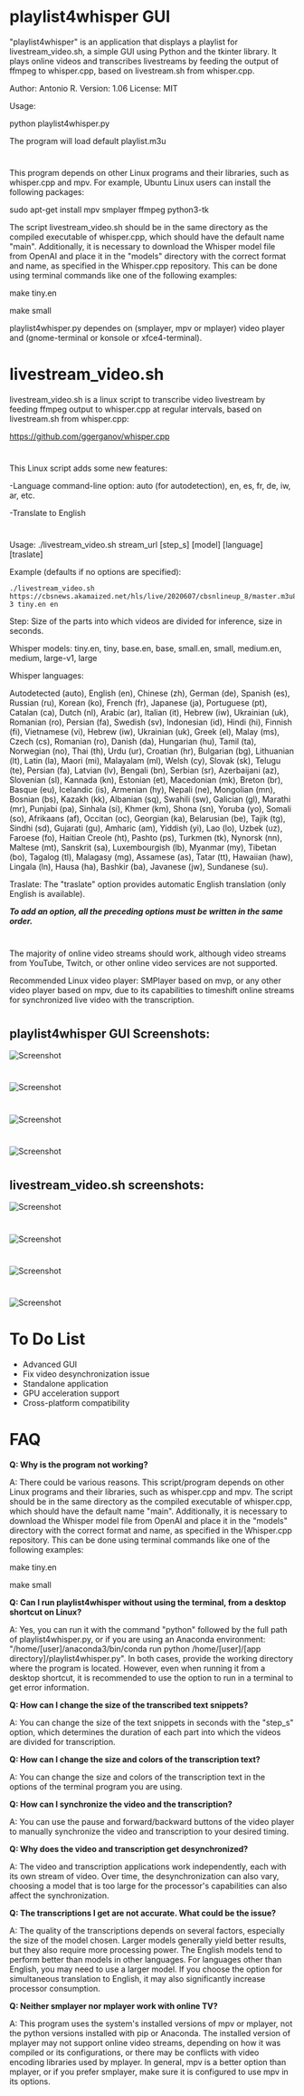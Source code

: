 # playlist4whisper GUI

"playlist4whisper" is an application that displays a playlist for livestream_video.sh, a simple GUI using Python and the tkinter library. It plays online videos and transcribes livestreams by feeding the output of ffmpeg to whisper.cpp, based on livestream.sh from whisper.cpp.

Author: Antonio R. Version: 1.06 License: MIT


Usage: 

python playlist4whisper.py 

The program will load default playlist.m3u 

#

This program depends on other Linux programs and their libraries, such as whisper.cpp and mpv. For example, Ubuntu Linux users can install the following packages:

sudo apt-get install mpv smplayer ffmpeg python3-tk

The script livestream_video.sh should be in the same directory as the compiled executable of whisper.cpp, which should have the default name "main". Additionally, it is necessary to download the Whisper model file from OpenAI and place it in the "models" directory with the correct format and name, as specified in the Whisper.cpp repository. This can be done using terminal commands like one of the following examples:

make tiny.en

make small


playlist4whisper.py dependes on (smplayer, mpv or mplayer) video player and (gnome-terminal or konsole or xfce4-terminal).
#
# livestream_video.sh

livestream_video.sh is a linux script to transcribe video livestream by feeding ffmpeg output to whisper.cpp at regular intervals, based on livestream.sh from whisper.cpp:

https://github.com/ggerganov/whisper.cpp

#

This Linux script adds some new features:

-Language command-line option: auto (for autodetection), en, es, fr, de, iw, ar, etc.

-Translate to English

#

Usage: ./livestream_video.sh stream_url [step_s] [model] [language] [traslate]

  Example (defaults if no options are specified):
  
    ./livestream_video.sh https://cbsnews.akamaized.net/hls/live/2020607/cbsnlineup_8/master.m3u8 3 tiny.en en


Step:
Size of the parts into which videos are divided for inference, size in seconds.

Whisper models:
tiny.en, tiny, base.en, base, small.en, small, medium.en, medium, large-v1, large

Whisper languages:

Autodetected (auto), English (en), Chinese (zh), German (de), Spanish (es), Russian (ru), Korean (ko), French (fr), Japanese (ja), Portuguese (pt), Catalan (ca), Dutch (nl), Arabic (ar), Italian (it), Hebrew (iw), Ukrainian (uk), Romanian (ro), Persian (fa), Swedish (sv), Indonesian (id), Hindi (hi), Finnish (fi), Vietnamese (vi), Hebrew (iw), Ukrainian (uk), Greek (el), Malay (ms), Czech (cs), Romanian (ro), Danish (da), Hungarian (hu), Tamil (ta), Norwegian (no), Thai (th), Urdu (ur), Croatian (hr), Bulgarian (bg), Lithuanian (lt), Latin (la), Maori (mi), Malayalam (ml), Welsh (cy), Slovak (sk), Telugu (te), Persian (fa), Latvian (lv), Bengali (bn), Serbian (sr), Azerbaijani (az), Slovenian (sl), Kannada (kn), Estonian (et), Macedonian (mk), Breton (br), Basque (eu), Icelandic (is), Armenian (hy), Nepali (ne), Mongolian (mn), Bosnian (bs), Kazakh (kk), Albanian (sq), Swahili (sw), Galician (gl), Marathi (mr), Punjabi (pa), Sinhala (si), Khmer (km), Shona (sn), Yoruba (yo), Somali (so), Afrikaans (af), Occitan (oc), Georgian (ka), Belarusian (be), Tajik (tg), Sindhi (sd), Gujarati (gu), Amharic (am), Yiddish (yi), Lao (lo), Uzbek (uz), Faroese (fo), Haitian Creole (ht), Pashto (ps), Turkmen (tk), Nynorsk (nn), Maltese (mt), Sanskrit (sa), Luxembourgish (lb), Myanmar (my), Tibetan (bo), Tagalog (tl), Malagasy (mg), Assamese (as), Tatar (tt), Hawaiian (haw), Lingala (ln), Hausa (ha), Bashkir (ba), Javanese (jw), Sundanese (su).

Traslate: The "traslate" option provides automatic English translation (only English is available).

***To add an option, all the preceding options must be written in the same order.***

#

The majority of online video streams should work, although video streams from YouTube, Twitch, or other online video services are not supported.

Recommended Linux video player: SMPlayer based on mvp, or any other video player based on mpv, due to its capabilities to timeshift online streams for synchronized live video with the transcription.

#

## playlist4whisper GUI Screenshots:
![Screenshot](https://github.com/antor44/livestream_video/blob/main/whisper_TV8.jpg)
#
![Screenshot](https://github.com/antor44/livestream_video/blob/main/whisper_TV7.jpg)
#
![Screenshot](https://github.com/antor44/livestream_video/blob/main/whisper_TV6.jpg)
#
![Screenshot](https://github.com/antor44/livestream_video/blob/main/whisper_TV5.jpg)
#
## livestream_video.sh screenshots:
![Screenshot](https://github.com/antor44/livestream_video/blob/main/whisper_TV.jpg)
#
![Screenshot](https://github.com/antor44/livestream_video/blob/main/whisper_TV2.jpg)
#
![Screenshot](https://github.com/antor44/livestream_video/blob/main/whisper_TV3.jpg)
#
![Screenshot](https://github.com/antor44/livestream_video/blob/main/whisper_TV4.jpg)

#
# To Do List

- Advanced GUI
- Fix video desynchronization issue
- Standalone application
- GPU acceleration support
- Cross-platform compatibility

#
# FAQ

**Q: Why is the program not working?**

A: There could be various reasons. This script/program depends on other Linux programs and their libraries, such as whisper.cpp and mpv. The script should be in the same directory as the compiled executable of whisper.cpp, which should have the default name "main". Additionally, it is necessary to download the Whisper model file from OpenAI and place it in the "models" directory with the correct format and name, as specified in the Whisper.cpp repository. This can be done using terminal commands like one of the following examples:

make tiny.en

make small

**Q: Can I run playlist4whisper without using the terminal, from a desktop shortcut on Linux?**

A: Yes, you can run it with the command "python" followed by the full path of playlist4whisper.py, or if you are using an Anaconda environment: "/home/[user]/anaconda3/bin/conda run python /home/[user]/[app directory]/playlist4whisper.py". In both cases, provide the working directory where the program is located. However, even when running it from a desktop shortcut, it is recommended to use the option to run in a terminal to get error information.

**Q: How can I change the size of the transcribed text snippets?**

A: You can change the size of the text snippets in seconds with the "step_s" option, which determines the duration of each part into which the videos are divided for transcription.

**Q: How can I change the size and colors of the transcription text?**

A: You can change the size and colors of the transcription text in the options of the terminal program you are using.

**Q: How can I synchronize the video and the transcription?**

A: You can use the pause and forward/backward buttons of the video player to manually synchronize the video and transcription to your desired timing.

**Q: Why does the video and transcription get desynchronized?**

A: The video and transcription applications work independently, each with its own stream of video. Over time, the desynchronization can also vary, choosing a model that is too large for the processor's capabilities can also affect the synchronization.

**Q: The transcriptions I get are not accurate. What could be the issue?**

A: The quality of the transcriptions depends on several factors, especially the size of the model chosen. Larger models generally yield better results, but they also require more processing power. The English models tend to perform better than models in other languages. For languages other than English, you may need to use a larger model. If you choose the option for simultaneous translation to English, it may also significantly increase processor consumption.

**Q: Neither smplayer nor mplayer work with online TV?**

A: This program uses the system's installed versions of mpv or mplayer, not the python versions installed with pip or Anaconda. The installed version of mplayer may not support online video streams, depending on how it was compiled or its configurations, or there may be conflicts with video encoding libraries used by mplayer. In general, mpv is a better option than mplayer, or if you prefer smplayer, make sure it is configured to use mpv in its options.


